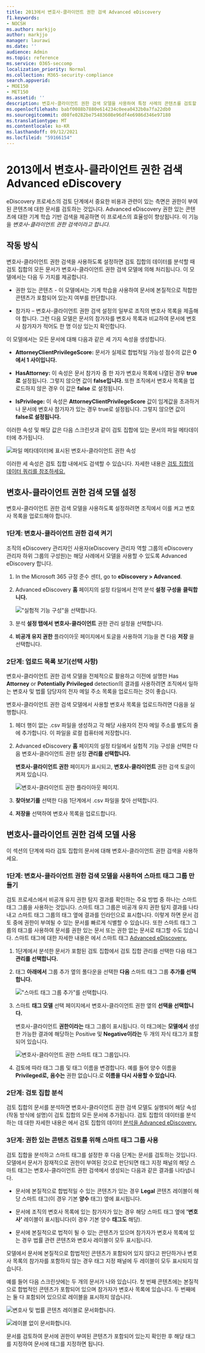 ```yaml
---
title: 2013에서 변호사-클라이언트 권한 검색 Advanced eDiscovery
f1.keywords:
- NOCSH
ms.author: markjjo
author: markjjo
manager: laurawi
ms.date: ''
audience: Admin
ms.topic: reference
ms.service: O365-seccomp
localization_priority: Normal
ms.collection: M365-security-compliance
search.appverid:
- MOE150
- MET150
ms.assetid: ''
description: 변호사-클라이언트 권한 검색 모델을 사용하여 특정 사례의 콘텐츠를 검토할 때 권한이 부여된 콘텐츠에 대한 기계 학습 기반 검색을 Advanced eDiscovery 있습니다.
ms.openlocfilehash: babf0088b7880e614234c0eea0432b0a7fa22db0
ms.sourcegitcommit: d08fe0282be75483608e96df4e6986d346e97180
ms.translationtype: MT
ms.contentlocale: ko-KR
ms.lasthandoff: 09/12/2021
ms.locfileid: "59166154"
---
```

# <a name="set-up-attorney-client-privilege-detection-in-advanced-ediscovery"></a>2013에서 변호사-클라이언트 권한 검색 Advanced eDiscovery

eDiscovery 프로세스의 검토 단계에서 중요한 비용과 관련이 있는 측면은 권한이 부여된 콘텐츠에 대한 문서를 검토하는 것입니다. Advanced eDiscovery 권한 있는 콘텐츠에 대한 기계 학습 기반 검색을 제공하면 이 프로세스의 효율성이 향상됩니다. 이 기능을 *변호사-클라이언트 권한 검색이라고 합니다.*

## <a name="how-does-it-work"></a>작동 방식

변호사-클라이언트 권한 검색을 사용하도록 설정하면 검토 집합의 데이터를 분석할 때 검토 집합의 [](analyzing-data-in-review-set.md) 모든 문서가 변호사-클라이언트 권한 검색 모델에 의해 처리됩니다. 이 모델에서는 다음 두 가지를 제공합니다.

- 권한 있는 콘텐츠 - 이 모델에서는 기계 학습을 사용하여 문서에 본질적으로 적합한 콘텐츠가 포함되어 있는지 여부를 판단합니다.

- 참가자 – 변호사-클라이언트 권한 검색 설정의 일부로 조직의 변호사 목록을 제출해야 합니다. 그런 다음 모델은 문서의 참가자를 변호사 목록과 비교하여 문서에 변호사 참가자가 적어도 한 명 이상 있는지 확인합니다.

이 모델에서는 모든 문서에 대해 다음과 같은 세 가지 속성을 생성합니다.

- **AttorneyClientPrivilegeScore:** 문서가 실제로 합법적일 가능성 점수의 값은 **0에서 1** **사이입니다.**

- **HasAttorney:** 이 속성은 문서 참가자 중 한 자가 변호사 목록에 나열된 경우 **true로** 설정됩니다. 그렇지 않으면 값이 **false입니다.** 또한 조직에서 변호사 목록을 업로드하지 않은 경우 이 값은 **false** 로 설정됩니다.

- **IsPrivilege:** 이 속성은  **AttorneyClientPrivilegeScore** 값이 임계값을 초과하거나  문서에 변호사 참가자가 있는 경우 true로 설정됩니다. 그렇지 않으면 값이 **false로 설정됩니다.**

이러한 속성 및 해당 값은 다음 스크린샷과 같이 검토 집합에 있는 문서의 파일 메타데이터에 추가됩니다.

![파일 메타데이터에 표시된 변호사-클라이언트 권한 속성](../media/AeDAttorneyClientPrivilegeMetadata.png)

이러한 세 속성은 검토 집합 내에서도 검색할 수 있습니다. 자세한 내용은 [검토 집합의 데이터 쿼리를 참조하세요.](review-set-search.md)

## <a name="set-up-the-attorney-client-privilege-detection-model"></a>변호사-클라이언트 권한 검색 모델 설정

변호사-클라이언트 권한 검색 모델을 사용하도록 설정하려면 조직에서 이를 켜고 변호사 목록을 업로드해야 합니다.

### <a name="step-1-turn-on-attorney-client-privilege-detection"></a>1단계: 변호사-클라이언트 권한 검색 켜기

조직의 eDiscovery 관리자인 사용자(eDiscovery 관리자 역할 그룹의 eDiscovery 관리자 하위 그룹의 구성원)는 해당 사례에서 모델을 사용할 수 있도록 Advanced eDiscovery 합니다.

1. In the Microsoft 365 규정 준수 센터, go to **eDiscovery > Advanced**.

2. Advanced eDiscovery **홈** 페이지의 설정 타일에서 전역 분석 **설정 구성을** **클릭합니다.**

   !["실험적 기능 구성"을 선택합니다.](../media/AeDExperimentalFeatures.png)

3. 분석 **설정 탭에서** **변호사-클라이언트** 권한 관리 설정을 선택합니다.

4. **비공개 유지 권한** 플라이아웃 페이지에서 토글을 사용하여 기능을 켠 다음 **저장** 을 선택합니다.

### <a name="step-2-upload-a-list-of-attorneys-optional"></a>2단계: 업로드 목록 보기(선택 사항)

변호사-클라이언트 권한 검색 모델을 전체적으로 활용하고 이전에 설명한 Has **Attorney** or **Potentially Privileged** detection의 결과를 사용하려면 조직에서 일하는 변호사 및 법률 담당자의 전자 메일 주소 목록을 업로드하는 것이 좋습니다. 

변호사-클라이언트 권한 검색 모델에서 사용할 변호사 목록을 업로드하려면 다음을 실행합니다.

1. 헤더 행이 없는 .csv 파일을 생성하고 각 해당 사용자의 전자 메일 주소를 별도의 줄에 추가합니다. 이 파일을 로컬 컴퓨터에 저장합니다.

2. Advanced eDiscovery **홈** 페이지의 설정 타일에서  실험적 기능 구성을 선택한 다음 변호사-클라이언트 권한 설정 **관리를 선택합니다.** 

   **변호사-클라이언트 권한** 페이지가 표시되고, **변호사-클라이언트** 권한 검색 토글이 켜져 있습니다.

   ![변호사-클라이언트 권한 플라이아웃 페이지.](../media/AeDUploadAttorneyList.png)

3. **찾아보기를** 선택한 다음 1단계에서 .csv 파일을 찾아 선택합니다.

4. **저장을** 선택하여 변호사 목록을 업로드합니다.

## <a name="use-the-attorney-client-privilege-detection-model"></a>변호사-클라이언트 권한 검색 모델 사용

이 섹션의 단계에 따라 검토 집합의 문서에 대해 변호사-클라이언트 권한 검색을 사용하세요.

### <a name="step-1-create-a-smart-tag-group-with-attorney-client-privilege-detection-model"></a>1단계: 변호사-클라이언트 권한 검색 모델을 사용하여 스마트 태그 그룹 만들기

검토 프로세스에서 비공개 유지 권한 탐지 결과를 확인하는 주요 방법 중 하나는 스마트 태그 그룹을 사용하는 것입니다. 스마트 태그 그룹은 비공개 유지 권한 탐지 결과를 나타내고 스마트 태그 그룹의 태그 옆에 결과를 인라인으로 표시합니다. 이렇게 하면 문서 검토 중에 권한이 부여될 수 있는 문서를 빠르게 식별할 수 있습니다. 또한 스마트 태그 그룹의 태그를 사용하여 문서를 권한 있는 문서 또는 권한 없는 문서로 태그할 수도 있습니다. 스마트 태그에 대한 자세한 내용은 에서 스마트 태그 [Advanced eDiscovery.](smart-tags.md)

1. 1단계에서 분석한 문서가 포함된 검토 집합에서 검토  집합 관리를 선택한 다음 태그 **관리를 선택합니다.**
 
2. 태그 **아래에서** 그룹 추가 옆의 풀다운을 선택한 **다음** 스마트 태그 그룹 **추가를 선택합니다.**

   !["스마트 태그 그룹 추가"를 선택합니다.](../media/AeDCreateSmartTag.png)

3. 스마트 **태그 모델** 선택 페이지에서 변호사-클라이언트 권한 옆의  **선택을 선택합니다.**

   변호사-클라이언트 **권한이라는** 태그 그룹이 표시됩니다. 이 태그에는 **모델에서** 생성한 가능한 결과에 해당하는 Positive 및 **Negative이라는** 두 개의 자식 태그가 포함되어 있습니다.

   ![변호사-클라이언트 권한 스마트 태그 그룹입니다.](../media/AeDAttorneyClientSmartTagGroup.png)

3. 검토에 따라 태그 그룹 및 태그 이름을 변경합니다. 예를 들어 양수 이름을  **Privileged로,** **음수는** 권한 없습니다.로 **이름을 다시 사용할 수 있습니다.**

### <a name="step-2-analyze-a-review-set"></a>2단계: 검토 집합 분석

검토 집합의 문서를 분석하면 변호사-클라이언트 권한 검색 모델도 실행되어 해당 속성(작동 방식에 설명)이 검토 집합의 모든 문서에 추가됩니다. [](#how-does-it-work) 검토 집합의 데이터를 분석하는 데 대한 자세한 내용은 에서 검토 집합의 데이터 [분석을 Advanced eDiscovery.](analyzing-data-in-review-set.md)

### <a name="step-3-use-the-smart-tag-group-for-review-of-privileged-content"></a>3단계: 권한 있는 콘텐츠 검토를 위해 스마트 태그 그룹 사용

검토 집합을 분석하고 스마트 태그를 설정한 후 다음 단계는 문서를 검토하는 것입니다. 모델에서 문서가 잠재적으로 권한이 부여된 것으로 판단되면  태그 지정 패널의 해당 스마트 태그는 변호사-클라이언트 권한 검색에서 생성되는 다음과 같은 결과를 나타냅니다.

- 문서에 본질적으로 합법적일 수 있는 콘텐츠가 있는 경우 **Legal** 콘텐츠 레이블이 해당 스마트 태그(이 경우 기본 **양수** 태그) 옆에 표시됩니다.

- 문서에 조직의 변호사 목록에 있는 참가자가 있는 경우 해당 스마트 태그 옆에 **'변호사'** 레이블이 표시됩니다(이 경우 기본 양수 **태그도** 해당).

- 문서에 본질적으로 법적이 될 수 있는 콘텐츠가 있으며 참가자가  변호사  목록에 있는 경우 법률 관련 콘텐츠와 변호사 레이블이 모두 표시됩니다.  

모델에서 문서에 본질적으로 합법적인 콘텐츠가 포함되어 있지 않다고 판단하거나 변호사 목록의 참가자를 포함하지 않는 경우 태그 지정 패널에 두 레이블이 모두 표시되지 않습니다.

예를 들어 다음 스크린샷에는 두 개의 문서가 나와 있습니다. 첫 번째 콘텐츠에는 본질적으로 합법적인 콘텐츠가 포함되어 있으며 참가자가 변호사 목록에 있습니다. 두 번째에는 둘 다 포함되어 있으므로 레이블을 표시하지 않습니다.

![변호사 및 법률 콘텐츠 레이블로 문서화합니다.](../media/AeDTaggingPanelLegalContentAttorney.png)

![레이블 없이 문서화합니다.](../media/AeDTaggingPanelNegative.png)

문서를 검토하여 문서에 권한이 부여된 콘텐츠가 포함되어 있는지 확인한 후 해당 태그를 지정하여 문서에 태그를 지정하면 됩니다.
